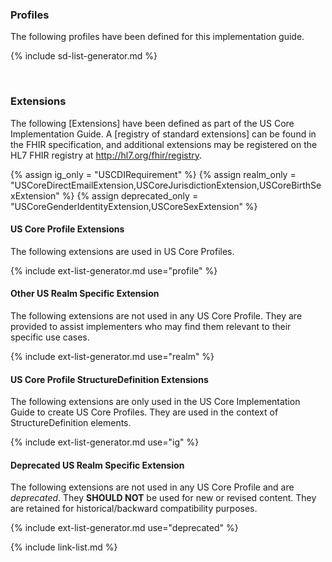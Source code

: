 ### Profiles

The following profiles have been defined for this implementation guide.

<!-- ================================================ -->
<!--  use this line to include an autogenerated list of all profiles and highlight new ones using the input/data/new_stuff.yml list. Remove it if you would like to hand generate it -->

{% include sd-list-generator.md %}
<!-- ================================================ -->

<br />

### Extensions

The following [Extensions] have been defined as part of the US Core Implementation Guide. A [registry of standard extensions] can be found in the FHIR specification, and additional extensions may be registered on the HL7 FHIR registry at <http://hl7.org/fhir/registry>.

 <!-- string parameters passed in from the page used to define the extension for each section -->
 <!-- In future, made need to convert to data file as csv if gets bigger -->
{% assign ig_only = "USCDIRequirement" %}
{% assign realm_only = "USCoreDirectEmailExtension,USCoreJurisdictionExtension,USCoreBirthSexExtension" %}
{% assign deprecated_only = "USCoreGenderIdentityExtension,USCoreSexExtension" %}

#### US Core Profile Extensions
The following extensions are used in US Core Profiles.

{% include ext-list-generator.md use="profile" %}

#### Other US Realm Specific Extension
The following extensions are not used in any US Core Profile. They are provided to assist implementers who may find them relevant to their specific use cases.

{% include ext-list-generator.md use="realm" %}

#### US Core Profile StructureDefinition Extensions
The following extensions are only used in the US Core Implementation Guide to create US Core Profiles. They are used in the context of StructureDefinition elements.

{% include ext-list-generator.md use="ig" %}

<div class="bg-success" markdown="1">

#### Deprecated US Realm Specific Extension

The following extensions are not used in any US Core Profile and are *deprecated*. They **SHOULD NOT** be used for new or revised content. They are retained for historical/backward compatibility purposes.

{% include ext-list-generator.md use="deprecated" %}
</div><!-- new-content -->


{% include link-list.md %}

<br />
